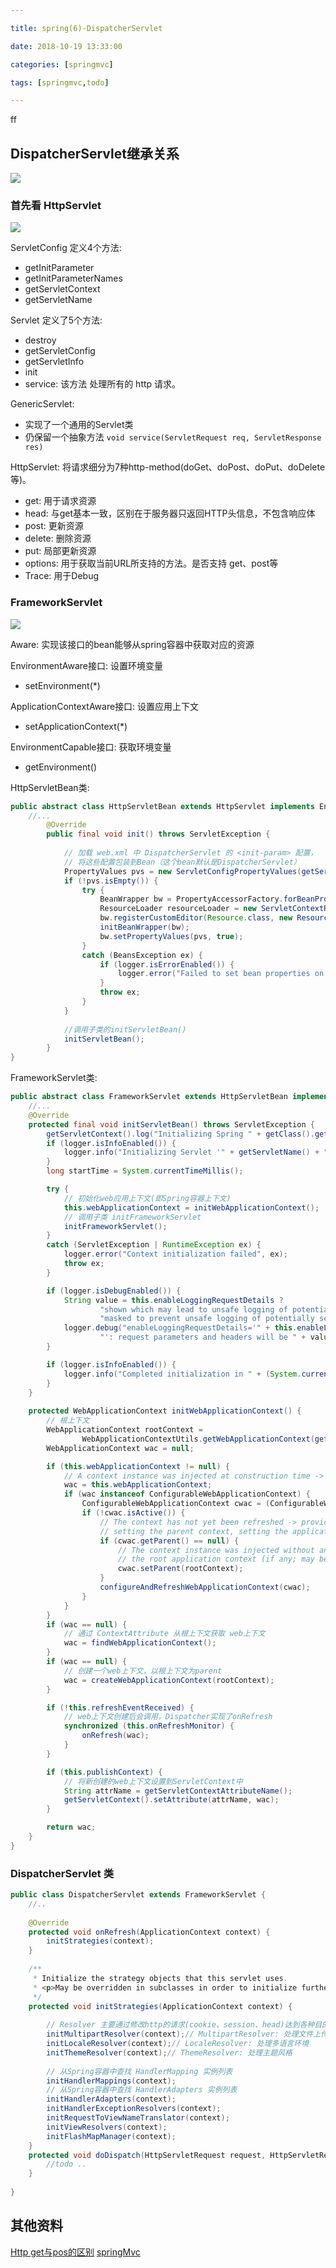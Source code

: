 ```yaml
---

title: spring(6)-DispatcherServlet

date: 2018-10-19 13:33:00

categories: [springmvc]

tags: [springmvc,todo]

---
```



ff


<!--more-->

## DispatcherServlet继承关系

![](spring(6)-DispatcherServlet/DispatcherServlet.png)

### 首先看 HttpServlet

![](spring(6)-DispatcherServlet/HTTPServlet.png)

ServletConfig 定义4个方法:  

- getInitParameter
- getInitParameterNames
- getServletContext
- getServletName

Servlet 定义了5个方法: 

- destroy
- getServletConfig
- getServletInfo
- init
- service: 该方法 处理所有的 http 请求。

GenericServlet: 

- 实现了一个通用的Servlet类
- 仍保留一个抽象方法 `void service(ServletRequest req, ServletResponse res)`

HttpServlet: 将请求细分为7种http-method(doGet、doPost、doPut、doDelete等)。

- get: 用于请求资源
- head: 与get基本一致，区别在于服务器只返回HTTP头信息，不包含响应体
- post: 更新资源
- delete: 删除资源
- put: 局部更新资源
- options: 用于获取当前URL所支持的方法。是否支持 get、post等
- Trace: 用于Debug


### FrameworkServlet

![](spring(6)-DispatcherServlet/FrameworkServlet.png)

Aware: 实现该接口的bean能够从spring容器中获取对应的资源

EnvironmentAware接口: 设置环境变量

- setEnvironment(*)

ApplicationContextAware接口: 设置应用上下文

- setApplicationContext(*)

EnvironmentCapable接口: 获取环境变量

- getEnvironment() 

HttpServletBean类: 

```java
public abstract class HttpServletBean extends HttpServlet implements EnvironmentCapable, EnvironmentAware {
    //...
    	@Override
    	public final void init() throws ServletException {
    
    		// 加载 web.xml 中 DispatcherServlet 的 <init-param> 配置，
    		// 将这些配置包装到Bean（这个bean默认是DispatcherServlet）
    		PropertyValues pvs = new ServletConfigPropertyValues(getServletConfig(), this.requiredProperties);
    		if (!pvs.isEmpty()) {
    			try {
    				BeanWrapper bw = PropertyAccessorFactory.forBeanPropertyAccess(this);
    				ResourceLoader resourceLoader = new ServletContextResourceLoader(getServletContext());
    				bw.registerCustomEditor(Resource.class, new ResourceEditor(resourceLoader, getEnvironment()));
    				initBeanWrapper(bw);
    				bw.setPropertyValues(pvs, true);
    			}
    			catch (BeansException ex) {
    				if (logger.isErrorEnabled()) {
    					logger.error("Failed to set bean properties on servlet '" + getServletName() + "'", ex);
    				}
    				throw ex;
    			}
    		}
    
    		//调用子类的initServletBean()
    		initServletBean();
    	}
}
```

FrameworkServlet类:

```java
public abstract class FrameworkServlet extends HttpServletBean implements ApplicationContextAware {
    //...
    @Override
    protected final void initServletBean() throws ServletException {
        getServletContext().log("Initializing Spring " + getClass().getSimpleName() + " '" + getServletName() + "'");
        if (logger.isInfoEnabled()) {
            logger.info("Initializing Servlet '" + getServletName() + "'");
        }
        long startTime = System.currentTimeMillis();

        try {
            // 初始化web应用上下文(即Spring容器上下文)
            this.webApplicationContext = initWebApplicationContext();
            // 调用子类 initFrameworkServlet
            initFrameworkServlet();
        }
        catch (ServletException | RuntimeException ex) {
            logger.error("Context initialization failed", ex);
            throw ex;
        }

        if (logger.isDebugEnabled()) {
            String value = this.enableLoggingRequestDetails ?
                    "shown which may lead to unsafe logging of potentially sensitive data" :
                    "masked to prevent unsafe logging of potentially sensitive data";
            logger.debug("enableLoggingRequestDetails='" + this.enableLoggingRequestDetails +
                    "': request parameters and headers will be " + value);
        }

        if (logger.isInfoEnabled()) {
            logger.info("Completed initialization in " + (System.currentTimeMillis() - startTime) + " ms");
        }
    }
    	
    protected WebApplicationContext initWebApplicationContext() {
        // 根上下文
        WebApplicationContext rootContext =
                WebApplicationContextUtils.getWebApplicationContext(getServletContext());
        WebApplicationContext wac = null;

        if (this.webApplicationContext != null) {
            // A context instance was injected at construction time -> use it
            wac = this.webApplicationContext;
            if (wac instanceof ConfigurableWebApplicationContext) {
                ConfigurableWebApplicationContext cwac = (ConfigurableWebApplicationContext) wac;
                if (!cwac.isActive()) {
                    // The context has not yet been refreshed -> provide services such as
                    // setting the parent context, setting the application context id, etc
                    if (cwac.getParent() == null) {
                        // The context instance was injected without an explicit parent -> set
                        // the root application context (if any; may be null) as the parent
                        cwac.setParent(rootContext);
                    }
                    configureAndRefreshWebApplicationContext(cwac);
                }
            }
        }
        if (wac == null) {
            // 通过 ContextAttribute 从根上下文获取 web上下文
            wac = findWebApplicationContext();
        }
        if (wac == null) {
            // 创建一个web上下文，以根上下文为parent
            wac = createWebApplicationContext(rootContext);
        }

        if (!this.refreshEventReceived) {
            // web上下文创建后会调用，Dispatcher实现了onRefresh
            synchronized (this.onRefreshMonitor) {
                onRefresh(wac);
            }
        }

        if (this.publishContext) {
            // 将新创建的web上下文设置到ServletContext中
            String attrName = getServletContextAttributeName();
            getServletContext().setAttribute(attrName, wac);
        }

        return wac;
    }
}
```

### DispatcherServlet 类

```java
public class DispatcherServlet extends FrameworkServlet {
    //..
    
    @Override
    protected void onRefresh(ApplicationContext context) {
        initStrategies(context);
    }
    
    /**
     * Initialize the strategy objects that this servlet uses.
     * <p>May be overridden in subclasses in order to initialize further strategy objects.
     */
    protected void initStrategies(ApplicationContext context) {
        
        // Resolver 主要通过修改http的请求(cookie、session、head)达到各种目的
        initMultipartResolver(context);// MultipartResolver: 处理文件上传
        initLocaleResolver(context);// LocaleResolver: 处理多语言环境
        initThemeResolver(context);// ThemeResolver: 处理主题风格
        
        // 从Spring容器中查找 HandlerMapping 实例列表
        initHandlerMappings(context);
        // 从Spring容器中查找 HandlerAdapters 实例列表
        initHandlerAdapters(context);
        initHandlerExceptionResolvers(context);
        initRequestToViewNameTranslator(context);
        initViewResolvers(context);
        initFlashMapManager(context);
    }
   	protected void doDispatch(HttpServletRequest request, HttpServletResponse response) throws Exception {
        //todo ..
   	}
   	
}
```




## 其他资料
[Http get与pos的区别](https://blog.csdn.net/ysh1042436059/article/details/80985574)
[springMvc](https://www.cnblogs.com/tengyunhao/p/7518481.html)
